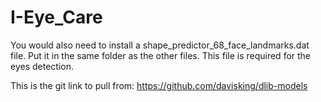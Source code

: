 # I-Eye_Care


You would also need to install a shape_predictor_68_face_landmarks.dat file. Put it in the same folder as the other files.
This file is required for the eyes detection.

This is the git link to pull from:  https://github.com/davisking/dlib-models
